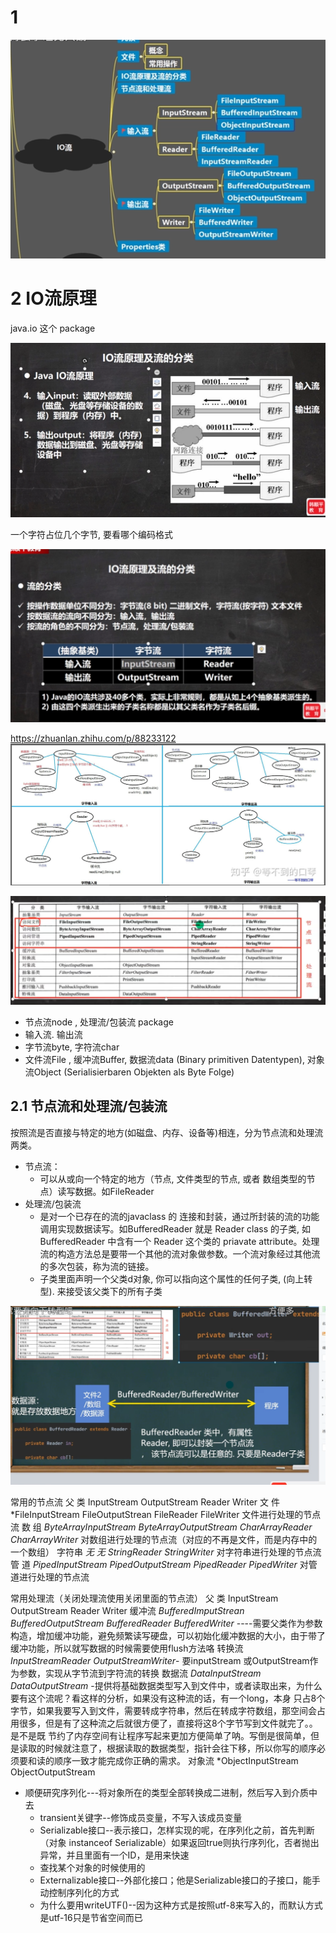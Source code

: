 
# 1 #

![](image/Pasted%20image%2020230419153800.png)


# 2 IO流原理
java.io 这个 package

![](image/Pasted%20image%2020230419173032.png)


一个字符占位几个字节, 要看哪个编码格式 

![](image/Pasted%20image%2020230419173308.png)

https://zhuanlan.zhihu.com/p/88233122
![](image/Pasted%20image%2020230420145526.png)

![](image/Pasted%20image%2020230420213618.png)

- 节点流node , 处理流/包装流 package 
- 输入流. 输出流
- 字节流byte, 字符流char
- 文件流File , 缓冲流Buffer, 数据流data (Binary primitiven Datentypen),  对象流Object (Serialisierbaren Objekten als Byte Folge)


## 2.1 节点流和处理流/包装流

按照流是否直接与特定的地方(如磁盘、内存、设备等)相连，分为节点流和处理流两类。

- 节点流：
	- 可以从或向一个特定的地方（节点, 文件类型的节点, 或者 数组类型的节点）读写数据。如FileReader
- 处理流/包装流
	- 是对一个已存在的流的javaclass 的 连接和封装，通过所封装的流的功能调用实现数据读写。如BufferedReader 就是 Reader class 的子类, 如BufferedReader 中含有一个 Reader 这个类的 priavate attribute。处理流的构造方法总是要带一个其他的流对象做参数。一个流对象经过其他流的多次包装，称为流的链接。
	- 子类里面声明一个父类d对象, 你可以指向这个属性的任何子类, (向上转型).  来接受该父类下的所有子类

![](image/Pasted%20image%2020230420215442.png)

常用的节点流
父 类 InputStream OutputStream Reader Writer
文 件 *FileInputStream FileOutputStrean FileReader FileWriter 文件进行处理的节点流
数 组 *ByteArrayInputStream ByteArrayOutputStream CharArrayReader CharArrayWriter* 对数组进行处理的节点流（对应的不再是文件，而是内存中的一个数组）
字符串 *无 无 StringReader StringWriter* 对字符串进行处理的节点流
管 道 *PipedInputStream PipedOutputStream PipedReader PipedWriter* 对管道进行处理的节点流

常用处理流（关闭处理流使用关闭里面的节点流）
父 类 InputStream OutputStream Reader Writer
缓冲流 *BufferedImputStrean BufferedOutputStream BufferedReader BufferedWriter* ----需要父类作为参数构造，增加缓冲功能，避免频繁读写硬盘，可以初始化缓冲数据的大小，由于带了缓冲功能，所以就写数据的时候需要使用flush方法咯
转换流 *InputStreamReader OutputStreamWriter*- 要inputStream 或OutputStream作为参数，实现从字节流到字符流的转换
数据流 *DataInputStream DataOutputStream* -提供将基础数据类型写入到文件中，或者读取出来，为什么要有这个流呢？看这样的分析，如果没有这种流的话，有一个long，本身
只占8个字节，如果我要写入到文件，需要转成字符串，然后在转成字符数组，那空间会占用很多，但是有了这种流之后就很方便了，直接将这8个字节写到文件就完了。。是不是既
节约了内存空间有让程序写起来更加方便简单了呐。写倒是很简单，但是读取的时候就注意了，根据读取的数据类型，指针会往下移，所以你写的顺序必须要和读的顺序一致才能完成你正确的需求。
对象流 *ObjectInputStream ObjectOutputStream


- 顺便研究序列化---将对象所在的类型全部转换成二进制，然后写入到介质中去
	- transient关键字--修饰成员变量，不写入该成员变量
	- Serializable接口--表示接口，怎样实现的呢，在序列化之前，首先判断 （对象 instanceof Serializable）如果返回true则执行序列化，否者抛出异常，并且里面有一个ID，是用来快速
	- 查找某个对象的时候使用的
	- Externalizable接口--外部化接口；他是Serializable接口的子接口，能手动控制序列化的方式
	- 为什么要用writeUTF()--因为这种方式是按照utf-8来写入的，而默认方式是utf-16只是节省空间而已 
